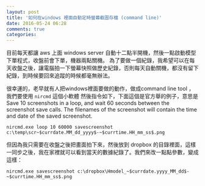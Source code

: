 ```yaml
---
layout: post
title: '如何在windows 裡面自動定時螢幕截圖存檔 (command line)'
date: 2016-05-24 06:28
comments: true
categories: 
---
```

目前每天都讓 aws 上面 windows server 自動十二點半開機，然後一點啟動模型下單程式，收盤前會下單，機器兩點關機。
為了要做一個紀錄，我希望可以在每天收盤之後，讓電腦拍一下螢幕快照做歷史紀錄，否則每天自動關機，都沒有留下紀錄，到時候要回來追蹤的時候都毫無辦法。 

很幸運的，老早就有人把windows裡面要做的動作，做成command line tool ，我們要使用 `nircmd` 這個小軟體 
然後指令如下，下面這個是官方舉的例子，意思是
Save 10 screenshots in a loop, and wait 60 seconds between the screenshot save calls. The filenames of the screenshot will contain the time and date of the saved screenshot.

```
nircmd.exe loop 10 60000 savescreenshot c:\temp\scr~$currdate.MM_dd_yyyy$-~$currtime.HH_mm_ss$.png
```

但因為我只需要在收盤之後把畫面拍下來，然後放到 dropbox 的目錄裡面，這樣一同步之後，我在家裡就可以看到當天的數據紀錄了。我們來改一點點參數，變成這樣：

```
nircmd.exe savescreenshot c:\dropbox\Hmodel_~$currdate.yyyy_MM_dd$-~$currtime.HH_mm_ss$.png
```
